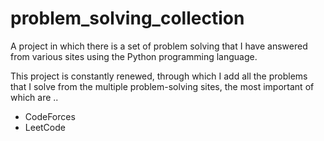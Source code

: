 # problem_solving_collection
A project in which there is a set of problem solving that I have answered from various sites using the Python programming language.


This project is constantly renewed, through which I add all the problems that I solve from the multiple problem-solving sites, the most important of which are ..

- CodeForces
- LeetCode
